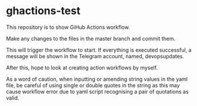 # ghactions-test

This repository is to show GiHub Actions workflow.

Make any changes to the files in the master branch and commit them.

This will trigger the workflow to start. If everything is executed successful, a message will be shown in the Telegram account, named, devopsupdates.

After this, hope to look at creating action workflows by myself.

As a word of caution, when inputting or amending string values in the yaml file, be careful of using single or double quotes in the string as this may cause workflow error due to yaml script recognising a pair of quotations as valid.
